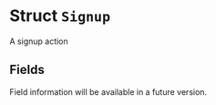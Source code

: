# Struct `Signup`

A signup action

## Fields

Field information will be available in a future version.

